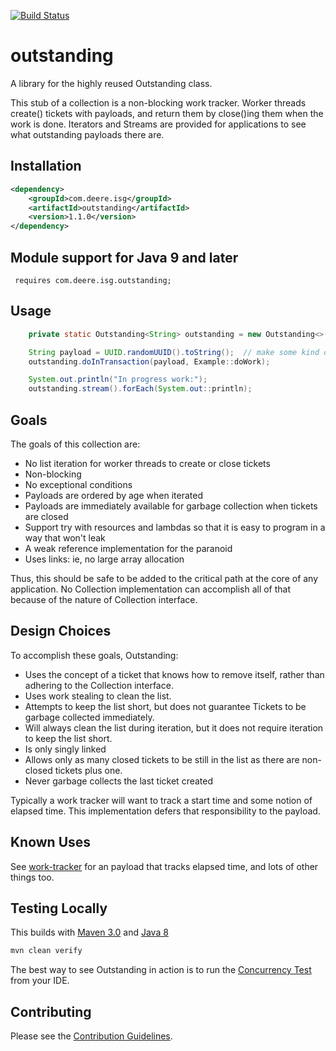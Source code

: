[![Build Status](https://travis-ci.org/JohnDeere/outstanding.svg?branch=master)](https://travis-ci.org/JohnDeere/outstanding)

# outstanding
A library for the highly reused Outstanding class.

This stub of a collection is a non-blocking work tracker. 
Worker threads create() tickets with payloads, and return them by close()ing them when the work is done. 
Iterators and Streams are provided for applications to see what outstanding payloads there are. 

## Installation
```xml
<dependency>
    <groupId>com.deere.isg</groupId>
    <artifactId>outstanding</artifactId>
    <version>1.1.0</version>
</dependency>
```

## Module support for Java 9 and later
```
 requires com.deere.isg.outstanding;
```

## Usage
```java
    private static Outstanding<String> outstanding = new Outstanding<>();

    String payload = UUID.randomUUID().toString();  // make some kind of tracking information.
    outstanding.doInTransaction(payload, Example::doWork);

    System.out.println("In progress work:");
    outstanding.stream().forEach(System.out::println);

```

## Goals
The goals of this collection are:
* No list iteration for worker threads to create or close tickets
* Non-blocking
* No exceptional conditions
* Payloads are ordered by age when iterated
* Payloads are immediately available for garbage collection when tickets are closed
* Support try with resources and lambdas so that it is easy to program in a way that won't leak
* A weak reference implementation for the paranoid
* Uses links: ie, no large array allocation

Thus, this should be safe to be added to the critical path at the core of any application. 
No Collection implementation can accomplish all of that because of the nature of Collection interface. 

## Design Choices
To accomplish these goals, Outstanding:
* Uses the concept of a ticket that knows how to remove itself, 
rather than adhering to the Collection interface.
* Uses work stealing to clean the list.
* Attempts to keep the list short, but does not guarantee Tickets to be garbage collected immediately.
* Will always clean the list during iteration, but it does not require iteration to keep the list short.
* Is only singly linked
* Allows only as many closed tickets to be still in the list as there are non-closed tickets plus one.
* Never garbage collects the last ticket created

Typically a work tracker will want to track a start time and some notion of elapsed time. 
This implementation defers that responsibility to the payload.

## Known Uses
See [work-tracker](https://github.com/JohnDeere/work-tracker) 
for an payload that tracks elapsed time, and lots of other things too.

## Testing Locally
This builds with [Maven 3.0](https://maven.apache.org/docs/3.0/release-notes.html) 
and [Java 8](http://openjdk.java.net/install/)

```bash
mvn clean verify
```

The best way to see Outstanding in action is to run the 
[Concurrency Test](./outstanding-java/src/test/java/com/deere/isg/outstanding/ConcurrencyTest.java) from your IDE.

## Contributing
Please see the [Contribution Guidelines](./.github/CONTRIBUTING.md).
